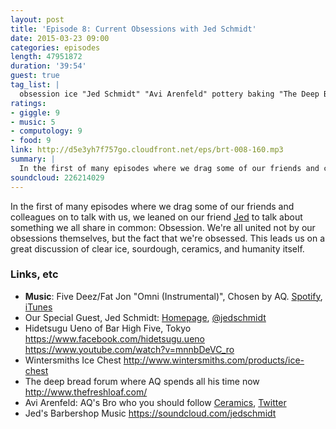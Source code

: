 ```yaml
---
layout: post
title: 'Episode 8: Current Obsessions with Jed Schmidt'
date: 2015-03-23 09:00
categories: episodes
length: 47951872
duration: '39:54'
guest: true
tag_list: |
  obsession ice "Jed Schmidt" "Avi Arenfeld" pottery baking "The Deep Bread"
ratings:
- giggle: 9
- music: 5
- computology: 9
- food: 9
link: http://d5e3yh7f757go.cloudfront.net/eps/brt-008-160.mp3
summary: |
  In the first of many episodes where we drag some of our friends and colleagues on to talk with us, we leaned on our friend [Jed](http://jed.is) to talk about something we all share in common: Obsession. We're all united not by our obsessions themselves, but the fact that we're obsessed. This leads us on a great discussion of clear ice, sourdough, ceramics, and humanity itself.
soundcloud: 226214029
---
```

In the first of many episodes where we drag some of our friends and colleagues on to talk with us, we leaned on our friend [Jed](http://jed.is) to talk about something we all share in common: Obsession. We're all united not by our obsessions themselves, but the fact that we're obsessed. This leads us on a great discussion of clear ice, sourdough, ceramics, and humanity itself.

<!-- more -->

### Links, etc

* <strong>Music</strong>: Five Deez/Fat Jon "Omni (Instrumental)", Chosen by AQ. [Spotify](https://open.spotify.com/track/5KITIwa3cEjLVYrs4QSWCY), [iTunes](https://itunes.apple.com/us/album/koolmotor-instrumentals/id354644844)
* Our Special Guest, Jed Schmidt: [Homepage](http://jed.is), [@jedschmidt](https://twitter.com/jedschmidt)
* Hidetsugu Ueno of Bar High Five, Tokyo <https://www.facebook.com/hidetsugu.ueno> <https://www.youtube.com/watch?v=mnnbDeVC_ro>
* Wintersmiths Ice Chest <http://www.wintersmiths.com/products/ice-chest>
* The deep bread forum where AQ spends all his time now <http://www.thefreshloaf.com/>
* Avi Arenfeld: AQ's Bro who you should follow [Ceramics](http://aviarenfeld.com/), [Twitter](https://twitter.com/aviarenfeld)
* Jed's Barbershop Music <https://soundcloud.com/jedschmidt>
